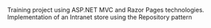 Training project using ASP.NET MVC and Razor Pages technologies. Implementation of an Intranet store using the Repository pattern
